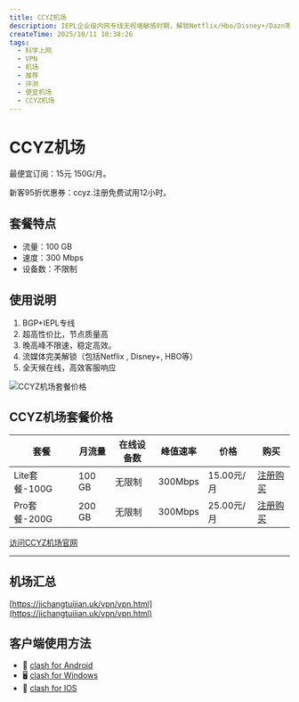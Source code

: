 ```yaml
---
title: CCYZ机场
description: IEPL企业级内网专线无视墙敏感时期，解锁Netflix/Hbo/Disney+/Dazn等流媒体，最低15元/月
createTime: 2025/10/11 10:38:26
tags:
  - 科学上网
  - VPN
  - 机场
  - 推荐
  - 评测
  - 便宜机场
  - CCYZ机场
---
```


# CCYZ机场

最便宜订阅：15元 150G/月。

新客95折优惠券：ccyz.注册免费试用12小时。

## 套餐特点

- 流量：100 GB
- 速度：300 Mbps
- 设备数：不限制

## 使用说明

1. BGP+IEPL专线
2. 超高性价比，节点质量高
3. 晚高峰不限速，稳定高效。
4. 流媒体完美解锁（包括Netflix , Disney+, HBO等）
5. 全天候在线，高效客服响应

![CCYZ机场套餐价格](/assets/ccyz.jpg "CCYZ机场套餐价格")

## CCYZ机场套餐价格

| 套餐 | 月流量 | 在线设备数 | 峰值速率 | 价格 | 购买 |
| --- | --- | --- | --- | --- | --- |
| Lite套餐-100G  | 100 GB | 无限制 | 300Mbps | 15.00元/月 | [注册购买](hhttps://a.suola.link/ccyz) |
| Pro套餐-200G | 200 GB | 无限制 |300Mbps | 25.00元/月 | [注册购买](hhttps://a.suola.link/ccyz) |


[访问CCYZ机场官网](hhttps://a.suola.link/ccyz)

---------


## 机场汇总

[https://jichangtuijian.uk/vpn/vpn.html](https://jichangtuijian.uk/vpn/vpn.html)

## 客户端使用方法

- 📱 [clash for Android](https://jichangtuijian.uk/article/clashforAndroid.html)
- 🖥 [clash for Windows](https://jichangtuijian.uk/article/clash.html)
- 🍎 [clash for IOS](https://jichangtuijian.uk/article/Shadowrocket.html)